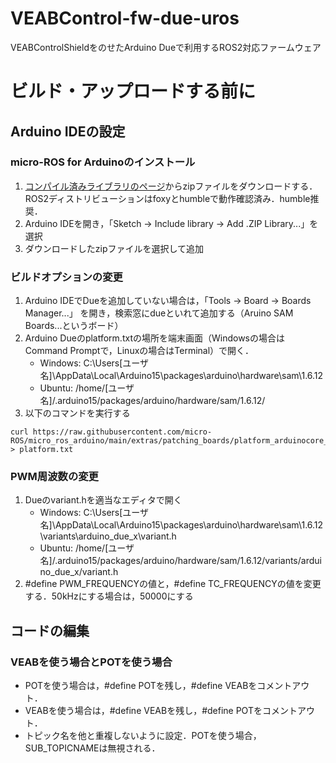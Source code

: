 # VEABControl-fw-due-uros
VEABControlShieldをのせたArduino Dueで利用するROS2対応ファームウェア

# ビルド・アップロードする前に
## Arduino IDEの設定
### micro-ROS for Arduinoのインストール
1. [コンパイル済みライブラリのページ](https://github.com/micro-ROS/micro_ros_arduino/releases)からzipファイルをダウンロードする．ROS2ディストリビューションはfoxyとhumbleで動作確認済み．humble推奨．
2. Arduino IDEを開き，「Sketch -> Include library -> Add .ZIP Library...」を選択
3. ダウンロードしたzipファイルを選択して追加

### ビルドオプションの変更
1. Arduino IDEでDueを追加していない場合は，「Tools -> Board -> Boards Manager...」 を開き，検索窓にdueといれて追加する（Aruino SAM Boards...というボード）
2. Arduino Dueのplatform.txtの場所を端末画面（Windowsの場合はCommand Promptで，Linuxの場合はTerminal）で開く．
   - Windows: C:\Users\[ユーザ名]\AppData\Local\Arduino15\packages\arduino\hardware\sam\1.6.12
   - Ubuntu: /home/[ユーザ名]/.arduino15/packages/arduino/hardware/sam/1.6.12/
3. 以下のコマンドを実行する
```
curl https://raw.githubusercontent.com/micro-ROS/micro_ros_arduino/main/extras/patching_boards/platform_arduinocore_sam.txt > platform.txt
```

### PWM周波数の変更
1. Dueのvariant.hを適当なエディタで開く
   - Windows: C:\Users\[ユーザ名]\AppData\Local\Arduino15\packages\arduino\hardware\sam\1.6.12\variants\arduino_due_x\variant.h
   - Ubuntu: /home/[ユーザ名]/.arduino15/packages/arduino/hardware/sam/1.6.12/variants/arduino_due_x/variant.h
2. #define PWM_FREQUENCYの値と，#define TC_FREQUENCYの値を変更する．50kHzにする場合は，50000にする

## コードの編集
### VEABを使う場合とPOTを使う場合
- POTを使う場合は，#define POTを残し，#define VEABをコメントアウト．
- VEABを使う場合は，#define VEABを残し，#define POTをコメントアウト．
- トピック名を他と重複しないように設定．POTを使う場合，SUB_TOPICNAMEは無視される．

